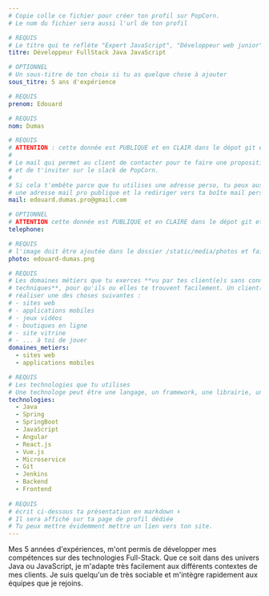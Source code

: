 ```yaml
---
# Copie colle ce fichier pour créer ton profil sur PopCorn.
# Le nom du fichier sera aussi l'url de ton profil

# REQUIS
# Le titre qui te refléte "Expert JavaScript", "Développeur web junior"
titre: Développeur FullStack Java JavaScript

# OPTIONNEL
# Un sous-titre de ton choix si tu as quelque chose à ajouter
sous_titre: 5 ans d'expérience

# REQUIS
prenom: Edouard

# REQUIS
nom: Dumas

# REQUIS
# ATTENTION : cette donnée est PUBLIQUE et en CLAIR dans le dépot git et sur le site
#
# Le mail qui permet au client de contacter pour te faire une proposition de projet
# et de t'inviter sur le slack de PopCorn.
#
# Si cela t'embête parce que tu utilises une adresse perso, tu peux aussi te créer
# une adresse mail pro publique et la rediriger vers ta boîte mail perso
mail: edouard.dumas.pro@gmail.com

# OPTIONNEL
# ATTENTION cette donnée est PUBLIQUE et en CLAIRE dans le dépot git et sur le site
telephone:

# REQUIS
# l'image doit être ajoutée dans le dossier /static/media/photos et faire moins de 100ko !
photo: edouard-dumas.png

# REQUIS
# Les domaines métiers que tu exerces **vu par tes client(e)s sans connaissances
# techniques**, pour qu'ils ou elles te trouvent facilement. Un client(e) veut par exemple
# réaliser une des choses suivantes :
# - sites web
# - applications mobiles
# - jeux vidéos
# - boutiques en ligne
# - site vitrine
# - ... à toi de jouer
domaines_metiers:
  - sites web
  - applications mobiles

# REQUIS
# Les technologies que tu utilises
# Une technologe peut être une langage, un framework, une librairie, un CMS ...
technologies:
  - Java
  - Spring
  - SpringBoot
  - JavaScript
  - Angular
  - React.js
  - Vue.js
  - Microservice
  - Git
  - Jenkins
  - Backend
  - Frontend
  
# REQUIS
# écrit ci-dessous ta présentation en markdown ⬇️
# Il sera affiché sur ta page de profil dédiée
# Tu peux mettre évidemment mettre un lien vers ton site.
---
```


Mes 5 années d'expériences, m'ont permis de développer mes compétences sur des technologies Full-Stack. Que ce soit dans des univers Java ou JavaScript, je m'adapte très facilement aux différents contextes de mes clients. Je suis quelqu'un de très sociable et m'intègre rapidement aux équipes que je rejoins. 
